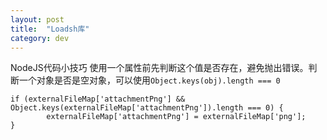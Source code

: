 ```yaml
---
layout: post
title:  "Loadsh库"
category: dev
---
```


NodeJS代码小技巧
使用一个属性前先判断这个值是否存在，避免抛出错误。判断一个对象是否是空对象，可以使用`Object.keys(obj).length === 0`
```
if (externalFileMap['attachmentPng'] && Object.keys(externalFileMap['attachmentPng']).length === 0) {
        externalFileMap['attachmentPng'] = externalFileMap['png'];
}
```



